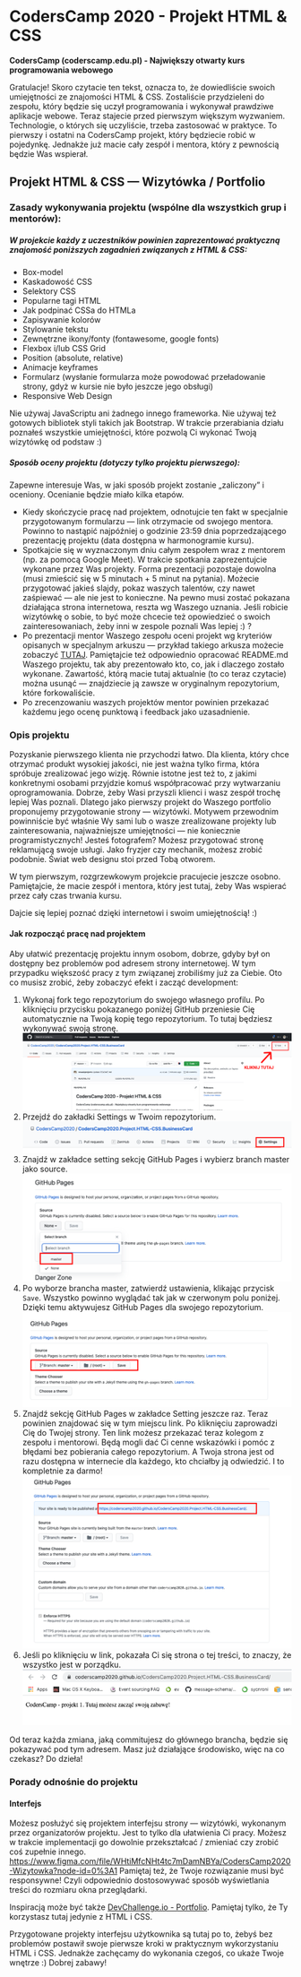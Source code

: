 # CodersCamp 2020 - Projekt HTML & CSS
**CodersCamp (coderscamp.edu.pl) - Największy otwarty kurs programowania webowego** 

Gratulacje! 
Skoro czytacie ten tekst, oznacza to, że dowiedliście swoich umiejętności ze znajomości HTML & CSS. 
Zostaliście przydzieleni do zespołu, który będzie się uczył programowania i wykonywał prawdziwe aplikacje webowe.
Teraz stajecie przed pierwszym większym wyzwaniem. 
Technologie, o których się uczyliście, trzeba zastosować w praktyce.
To pierwszy i ostatni na CodersCamp projekt, który będziecie robić w pojedynkę.
Jednakże już macie cały zespół i mentora, który z pewnością będzie Was wspierał.

## Projekt HTML & CSS — Wizytówka / Portfolio

### Zasady wykonywania projektu (wspólne dla wszystkich grup i mentorów): 

##### W projekcie każdy z uczestników powinien zaprezentować praktyczną znajomość poniższych zagadnień związanych z HTML & CSS:
- Box-model
- Kaskadowość CSS
- Selektory CSS
- Popularne tagi HTML
- Jak podpinać CSSa do HTMLa
- Zapisywanie kolorów
- Stylowanie tekstu
- Zewnętrzne ikony/fonty (fontawesome, google fonts)
- Flexbox i/lub CSS Grid
- Position (absolute, relative)
- Animacje keyframes
- Formularz (wysłanie formularza może powodować przeładowanie strony, gdyż w kursie nie było jeszcze jego obsługi)
- Responsive Web Design

Nie używaj JavaScriptu ani żadnego innego frameworka. 
Nie używaj też gotowych bibliotek styli takich jak Bootstrap. 
W trakcie przerabiania działu poznałeś wszystkie umiejętności, które pozwolą Ci wykonać Twoją wizytówkę od podstaw :) 

##### Sposób oceny projektu (dotyczy tylko projektu pierwszego):
Zapewne interesuje Was, w jaki sposób projekt zostanie „zaliczony” i oceniony.
Ocenianie będzie miało kilka etapów.

- Kiedy skończycie pracę nad projektem, odnotujcie ten fakt w specjalnie przygotowanym formularzu — link otrzymacie od swojego mentora.
Powinno to nastąpić najpóźniej o godzinie 23:59 dnia poprzedzającego prezentację projektu (data dostępna w harmonogramie kursu).
- Spotkajcie się w wyznaczonym dniu całym zespołem wraz z mentorem (np. za pomocą Google Meet). W trakcie spotkania zaprezentujcie wykonane przez Was projekty.
Forma prezentacji pozostaje dowolna (musi zmieścić się w 5 minutach + 5 minut na pytania). 
Możecie przygotować jakieś slajdy, pokaz waszych talentów, czy nawet zaśpiewać — ale nie jest to konieczne. Na pewno musi zostać pokazana działająca strona internetowa, reszta wg Waszego uznania. 
Jeśli robicie wizytówkę o sobie, to być może chcecie też opowiedzieć o swoich zainteresowaniach, żeby inni w zespole poznali Was lepiej :) ? 
- Po prezentacji mentor Waszego zespołu oceni projekt wg kryteriów opisanych w specjalnym arkuszu — przykład takiego arkusza możecie zobaczyć [TUTAJ](https://docs.google.com/spreadsheets/d/1mjCi-oDXILKoCReqJlhGYP4NW-HVMCzvdcIy6ntnsog/edit?usp=sharing). 
Pamiętajcie też odpowiednio opracować README.md Waszego projektu, tak aby prezentowało kto, co, jak i dlaczego zostało wykonane.
Zawartość, którą macie tutaj aktualnie (to co teraz czytacie) można usunąć — znajdziecie ją zawsze w oryginalnym repozytorium, które forkowaliście.
- Po zrecenzowaniu waszych projektów mentor powinien przekazać każdemu jego ocenę punktową i feedback jako uzasadnienie.     


### Opis projektu
Pozyskanie pierwszego klienta nie przychodzi łatwo. 
Dla klienta, który chce otrzymać produkt wysokiej jakości, nie jest ważna tylko firma, która spróbuje zrealizować jego wizję. 
Równie istotne jest też to, z jakimi konkretnymi osobami przyjdzie komuś współpracować przy wytwarzaniu oprogramowania.
Dobrze, żeby Wasi przyszli klienci i wasz zespół trochę lepiej Was poznali.
Dlatego jako pierwszy projekt do Waszego portfolio proponujemy przygotowanie strony — wizytówki.
Motywem przewodnim powinniście być właśnie Wy sami lub o wasze zrealizowane projekty lub zainteresowania, najważniejsze umiejętności — nie koniecznie programistycznych! 
Jesteś fotografem? Możesz przygotować stronę reklamującą swoje usługi. 
Jako fryzjer czy mechanik, możesz zrobić podobnie. 
Świat web designu stoi przed Tobą otworem. 

W tym pierwszym, rozgrzewkowym projekcie pracujecie jeszcze osobno. 
Pamiętajcie, że macie zespół i mentora, który jest tutaj, żeby Was wspierać przez cały czas trwania kursu. 

Dajcie się lepiej poznać dzięki internetowi i swoim umiejętnością! :) 

#### Jak rozpocząć pracę nad projektem
Aby ułatwić prezentację projektu innym osobom, dobrze, gdyby był on dostępny bez problemów pod adresem strony internetowej.
W tym przypadku większość pracy z tym związanej zrobiliśmy już za Ciebie. 
Oto co musisz zrobić, żeby zobaczyć efekt i zacząć development:

1. Wykonaj fork tego repozytorium do swojego własnego profilu. 
Po kliknięciu przycisku pokazanego poniżej GitHub przeniesie Cię automatycznie na Twoją kopię tego repozytorium.
To tutaj będziesz wykonywać swoją stronę.
![./.github/images/Project1Prepare1.png](./.github/images/Project1Prepare1.png)
1. Przejdź do zakładki Settings w Twoim repozytorium.
![./.github/images/Project1Prepare2.png](./.github/images/Project1Prepare2.png)
1. Znajdź w zakładce setting sekcję GitHub Pages i wybierz branch master jako source.
![./.github/images/Project1Prepare3.png](./.github/images/Project1Prepare3.png)
1. Po wyborze brancha master, zatwierdź ustawienia, klikając przycisk `Save`. 
Wszystko powinno wyglądać tak jak w czerwonym polu poniżej.
Dzięki temu aktywujesz GitHub Pages dla swojego repozytorium.
![./.github/images/Project1Prepare4.png](./.github/images/Project1Prepare4.png)
1. Znajdź sekcję GitHub Pages w zakładce Setting jeszcze raz.
Teraz powinien znajdować się w tym miejscu link. Po kliknięciu zaprowadzi Cię do Twojej strony.
Ten link możesz przekazać teraz kolegom z zespołu i mentorowi. 
Będą mogli dać Ci cenne wskazówki i pomóc z błędami bez pobierania całego repozytorium.
A Twoja strona jest od razu dostępna w internecie dla każdego, kto chciałby ją odwiedzić. I to kompletnie za darmo!
![./.github/images/Project1Prepare5.png](./.github/images/Project1Prepare5.png)
1. Jeśli po kliknięciu w link, pokazała Ci się strona o tej treści, to znaczy, że wszystko jest w porządku.
![./.github/images/Project1Prepare6.png](./.github/images/Project1Prepare6.png)

Od teraz każda zmiana, jaką commitujesz do głównego brancha, będzie się pokazywać pod tym adresem.
Masz już działające środowisko, więc na co czekasz? Do dzieła!

### Porady odnośnie do projektu

#### Interfejs
Możesz posłużyć się projektem interfejsu strony — wizytówki, wykonanym przez organizatorów projektu. 
Jest to tylko dla ułatwienia Ci pracy.
Możesz w trakcie implementacji go dowolnie przekształcać / zmieniać czy zrobić coś zupełnie innego.
https://www.figma.com/file/WHtiMfcNHt4tc7mDamNBYa/CodersCamp2020-Wizytowka?node-id=0%3A1
Pamiętaj też, że Twoje rozwiązanie musi być responsywne! 
Czyli odpowiednio dostosowywać sposób wyświetlania treści do rozmiaru okna przeglądarki.

Inspiracją może być także [DevChallenge.io - Portfolio](https://devchallenges.io/challenges/5ZnOYsSXM24JWnCsNFlt). 
Pamiętaj tylko, że Ty korzystasz tutaj jedynie z HTML i CSS.

Przygotowane projekty interfejsu użytkownika są tutaj po to, żebyś bez problemów postawił swoje pierwsze kroki w praktycznym wykorzystaniu HTML i CSS.
Jednakże zachęcamy do wykonania czegoś, co ukaże Twoje wnętrze :) 
Dobrej zabawy!
